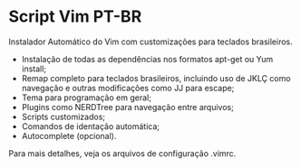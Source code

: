 # Script Vim PT-BR

Instalador Automático do Vim com customizações para teclados brasileiros.

- Instalação de todas as dependências nos formatos apt-get ou Yum install;
- Remap completo para teclados brasileiros, incluindo uso de JKLÇ como navegação e outras modificações como JJ para escape;
- Tema para programação em geral;
- Plugins como NERDTree para navegação entre arquivos;
- Scripts customizados;
- Comandos de identação automática;
- Autocomplete (opcional).

Para mais detalhes, veja os arquivos de configuração .vimrc.
